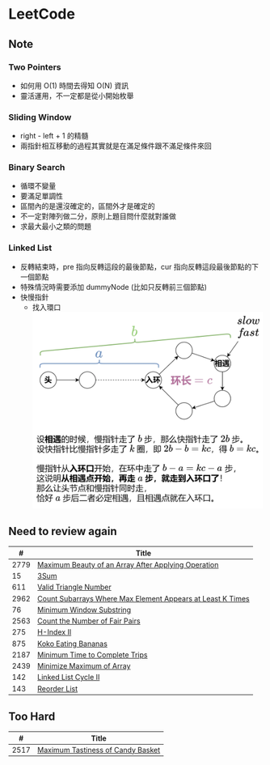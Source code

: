 # LeetCode
## Note
### Two Pointers
* 如何用 O(1) 時間去得知 O(N) 資訊
* 靈活運用，不一定都是從小開始枚舉
### Sliding Window
* right - left + 1 的精髓
* 兩指針相互移動的過程其實就是在滿足條件跟不滿足條件來回
### Binary Search
* 循環不變量
* 要滿足單調性
* 區間內的是還沒確定的，區間外才是確定的
* 不一定對陣列做二分，原則上題目問什麼就對誰做
* 求最大最小之類的問題
### Linked List
* 反轉結束時，pre 指向反轉這段的最後節點，cur 指向反轉這段最後節點的下一個節點
* 特殊情況時需要添加 dummyNode (比如只反轉前三個節點)
* 快慢指針
    * 找入環口![碰面一定在入門口證明圖](images\proof_slow_fast_pointer.png)

## Need to review again
| # | Title |
|---| ----- |
|2779|[Maximum Beauty of an Array After Applying Operation](https://leetcode.com/problems/maximum-beauty-of-an-array-after-applying-operation/)|
|15|[3Sum](https://leetcode.com/problems/3sum/)|
|611|[Valid Triangle Number](https://leetcode.com/problems/valid-triangle-number/)|
|2962|[Count Subarrays Where Max Element Appears at Least K Times](https://leetcode.com/problems/count-subarrays-where-max-element-appears-at-least-k-times/)|
|76|[Minimum Window Substring](https://leetcode.com/problems/minimum-window-substring/)|
|2563|[Count the Number of Fair Pairs](https://leetcode.com/problems/count-the-number-of-fair-pairs/)|
|275|[H-Index II](https://leetcode.com/problems/h-index-ii/)|
|875|[Koko Eating Bananas](https://leetcode.com/problems/koko-eating-bananas/)|
|2187|[Minimum Time to Complete Trips](https://leetcode.com/problems/minimum-time-to-complete-trips/)|
|2439|[Minimize Maximum of Array](https://leetcode.com/problems/minimize-maximum-of-array/)|
|142|[Linked List Cycle II](https://leetcode.com/problems/linked-list-cycle-ii/)|
|143|[Reorder List](https://leetcode.com/problems/reorder-list/)|

## Too Hard
| # | Title |
|---| ----- |
|2517|[Maximum Tastiness of Candy Basket](https://leetcode.com/problems/maximum-tastiness-of-candy-basket/)|